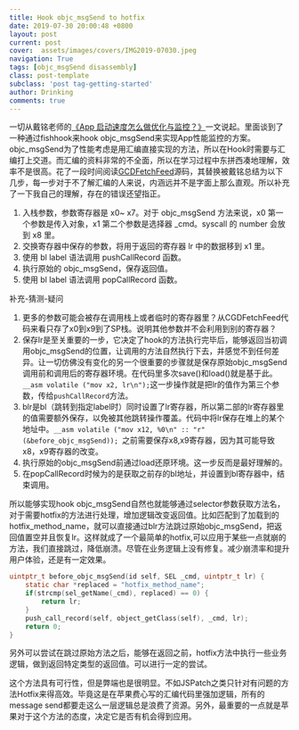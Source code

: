 ```yaml
---
title: Hook objc_msgSend to hotfix
date: 2019-07-30 20:00:48 +0800
layout: post
current: post
cover:  assets/images/covers/IMG2019-07030.jpeg
navigation: True
tags: [objc_msgSend disassembly]
class: post-template
subclass: 'post tag-getting-started'
author: Drinking
comments: true
---
```


一切从戴铭老师的[《App 启动速度怎么做优化与监控？》](https://time.geekbang.org/column/article/85331?utm_term=zeusD4FM2&utm_source=web&utm_medium=infoq&utm_campaign=presell-161&utm_content=arti0318)一文说起。里面谈到了一种通过fishhook来hook objc_msgSend来实现App性能监控的方案。objc_msgSend为了性能考虑是用汇编直接实现的方法，所以在Hook时需要与汇编打上交道。而汇编的资料非常的不全面，所以在学习过程中东拼西凑地理解，效率不是很高。花了一段时间阅读[GCDFetchFeed](https://github.com/ming1016/GCDFetchFeed)源码，其替换被戴铭总结为以下几步，每一步对于不了解汇编的人来说，内涵远并不是字面上那么直观。所以补充了一下我自己的理解，存在的错误还望指正。
1. 入栈参数，参数寄存器是 x0~ x7。对于 objc_msgSend 方法来说，x0 第一个参数是传入对象，x1 第二个参数是选择器 _cmd。syscall 的 number 会放到 x8 里。
2. 交换寄存器中保存的参数，将用于返回的寄存器 lr 中的数据移到 x1 里。
3. 使用 bl label 语法调用 pushCallRecord 函数。
4. 执行原始的 objc_msgSend，保存返回值。
5. 使用 bl label 语法调用 popCallRecord 函数。

补充-猜测-疑问
1. 更多的参数可能会被存在调用栈上或者临时的寄存器里？从CGDFetchFeed代码来看只存了x0到x9到了SP栈。说明其他参数并不会利用到别的寄存器？
2. 保存lr是至关重要的一步，它决定了hook的方法执行完毕后，能够返回当初调用objc_msgSend的位置，让调用的方法自然执行下去，并感觉不到任何差异。让一切仿佛没有变化的另一个很重要的步骤就是保存原始objc_msgSend调用前和调用后的寄存器环境。在代码里多次save()和load()就是基于此。`__asm volatile ("mov x2, lr\n");`这一步操作就是把lr的值作为第三个参数，传给`pushCallRecord`方法。
3. blr是bl（跳转到指定label时）同时设置了lr寄存器，所以第二部的lr寄存器里的值需要额外保存，以免被其他跳转操作覆盖。代码中将lr保存在堆上的某个地址中。`__asm volatile ("mov x12, %0\n" :: "r"(&before_objc_msgSend)); `之前需要保存x8,x9寄存器，因为其可能导致x8，x9寄存器的改变。
4. 执行原始的objc_msgSend前通过load还原环境。这一步反而是最好理解的。
5. 在popCallRecord时候为的是获取之前存的bl地址，并设置到bl寄存器中，结束调用。

所以能够实现hook objc_msgSend自然也就能够通过selector参数获取方法名，对于需要hotfix的方法进行处理，增加逻辑改变返回值。比如匹配到了加载到的hotfix_method_name，就可以直接通过blr方法跳过原始objc_msgSend，把返回值置空并且恢复lr。这样就成了一个最简单的hotfix,可以应用于某些一点就崩的方法，我们直接跳过，降低崩溃。尽管在业务逻辑上没有修复。减少崩溃率和提升用户体验，还是有一定效果。
```c
uintptr_t before_objc_msgSend(id self, SEL _cmd, uintptr_t lr) {
    static char *replaced = "hotfix_method_name";
    if(strcmp(sel_getName(_cmd), replaced) == 0) {
        return lr;
    }
    push_call_record(self, object_getClass(self), _cmd, lr);
    return 0;
}
```
另外可以尝试在跳过原始方法之后，能够在返回之前，hotfix方法中执行一些业务逻辑，做到返回特定类型的返回值。可以进行一定的尝试。

这个方法具有可行性，但是弊端也是很明显。不如JSPatch之类只针对有问题的方法Hotfix来得高效。毕竟这是在苹果费心写的汇编代码里强加逻辑，所有的message send都要走这么一层逻辑总是浪费了资源。另外，最重要的一点就是苹果对于这个方法的态度，决定它是否有机会得到应用。